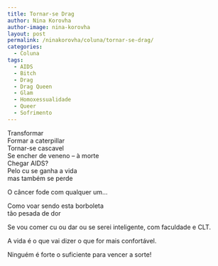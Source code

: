 ```yaml
---
title: Tornar-se Drag
author: Nina Korovha
author-image: nina-korovha
layout: post
permalink: /ninakorovha/coluna/tornar-se-drag/
categories:
  - Coluna
tags:
  - AIDS
  - Bitch
  - Drag
  - Drag Queen
  - Glam
  - Homoxessualidade
  - Queer
  - Sofrimento
---
```

Transformar  
Formar a caterpillar  
Tornar-se cascavel  
Se encher de veneno &#8211; à morte  
Chegar AIDS?  
Pelo cu se ganha a vida  
mas também se perde

O câncer fode com qualquer um&#8230;

Como voar sendo esta borboleta  
tão pesada de dor

Se vou comer cu ou dar ou se serei inteligente, com faculdade e CLT.

A vida é o que vai dizer o que for mais confortável.

Ninguém é forte o suficiente para vencer a sorte!